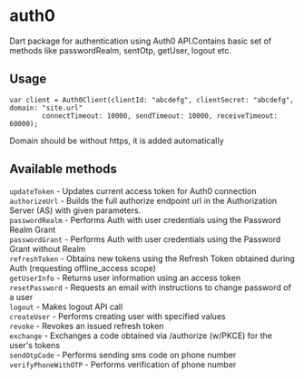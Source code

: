 # auth0

Dart package for authentication using Auth0 API.Contains basic set of methods like passwordRealm, sentOtp, getUser, logout etc.

## Usage

```
var client = Auth0Client(clientId: "abcdefg", clientSecret: "abcdefg", domain: "site.url"
        connectTimeout: 10000, sendTimeout: 10000, receiveTimeout: 60000);
```
Domain should be without https, it is added automatically

## Available methods


`updateToken` - Updates current access token for Auth0 connection  
`authorizeUrl` - Builds the full authorize endpoint url in the Authorization Server (AS) with given parameters.  
`passwordRealm` - Performs Auth with user credentials using the Password Realm Grant  
`passwordGrant` - Performs Auth with user credentials using the Password Grant without Realm  
`refreshToken` - Obtains new tokens using the Refresh Token obtained during Auth (requesting offline_access scope)  
`getUserInfo` - Returns user information using an access token  
`resetPassword` - Requests an email with instructions to change password of a user  
`logout` - Makes logout API call  
`createUser` - Performs creating user with specified values  
`revoke` - Revokes an issued refresh token  
`exchange` - Exchanges a code obtained via /authorize (w/PKCE) for the user's tokens  
`sendOtpCode` - Performs sending sms code on phone number  
`verifyPhoneWithOTP` - Performs verification of phone number
